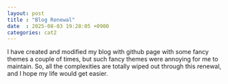 ```yaml
---
layout: post
title : "Blog Renewal"
date  : 2025-08-03 19:28:05 +0900
categories: cat2
---
```


I have created and modified my blog with github page with some fancy themes a couple of times, but such fancy themes
were annoying for me to maintain. So, all the complexities are totally wiped out through this renewal, and I hope my
life would get easier.

